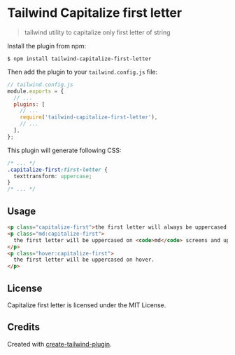 # Tailwind Capitalize first letter

> tailwind utility to capitalize only first letter of string

Install the plugin from npm:

```
$ npm install tailwind-capitalize-first-letter
```

Then add the plugin to your `tailwind.config.js` file:

```js
// tailwind.config.js
module.exports = {
  // ...
  plugins: [
    // ...
    require('tailwind-capitalize-first-letter'),
    // ...
  ],
};
```

This plugin will generate following CSS:

```css
/* ... */
.capitalize-first:first-letter {
  texttransform: uppercase;
}
/* ... */
```

## Usage

```html
<p class="capitalize-first">the first letter will always be uppercased!</p>
<p class="md:capitalize-first">
  the first letter will be uppercased on <code>md</code> screens and up.
</p>
<p class="hover:capitalize-first">
  the first letter will be uppercased on hover.
</p>
```

## License

Capitalize first letter is licensed under the MIT License.

## Credits

Created with [create-tailwind-plugin](https://github.com/Landish/create-tailwind-plugin).
